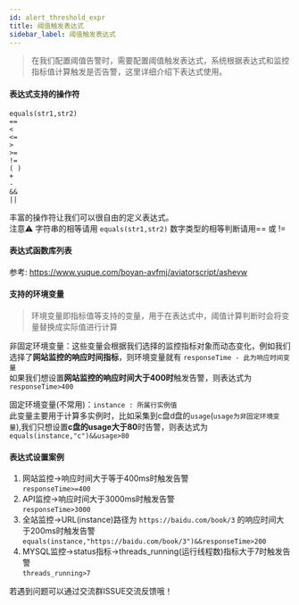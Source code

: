 ```yaml
---
id: alert_threshold_expr  
title: 阈值触发表达式      
sidebar_label: 阈值触发表达式      
---
```


> 在我们配置阈值告警时，需要配置阈值触发表达式，系统根据表达式和监控指标值计算触发是否告警，这里详细介绍下表达式使用。    

#### 表达式支持的操作符   

```
equals(str1,str2) 
==
<
<=
>
>=
!=
( )
+
-
&&
||
```

丰富的操作符让我们可以很自由的定义表达式。   
注意⚠️ 字符串的相等请用 `equals(str1,str2)` 数字类型的相等判断请用== 或 != 

#### 表达式函数库列表

参考: https://www.yuque.com/boyan-avfmj/aviatorscript/ashevw

#### 支持的环境变量    
> 环境变量即指标值等支持的变量，用于在表达式中，阈值计算判断时会将变量替换成实际值进行计算    

非固定环境变量：这些变量会根据我们选择的监控指标对象而动态变化，例如我们选择了**网站监控的响应时间指标**，则环境变量就有 `responseTime - 此为响应时间变量`     
如果我们想设置**网站监控的响应时间大于400时**触发告警，则表达式为 `responseTime>400`

固定环境变量(不常用)：`instance : 所属行实例值`   
此变量主要用于计算多实例时，比如采集到c盘d盘的`usage`(`usage为非固定环境变量`),我们只想设置**c盘的usage大于80**时告警，则表达式为 `equals(instance,"c")&&usage>80`   

#### 表达式设置案例   

1. 网站监控->响应时间大于等于400ms时触发告警   
`responseTime>=400`    
2. API监控->响应时间大于3000ms时触发告警   
`responseTime>3000`   
3. 全站监控->URL(instance)路径为 `https://baidu.com/book/3` 的响应时间大于200ms时触发告警  
`equals(instance,"https://baidu.com/book/3")&&responseTime>200`     
4. MYSQL监控->status指标->threads_running(运行线程数)指标大于7时触发告警   
`threads_running>7`   

若遇到问题可以通过交流群ISSUE交流反馈哦！  
